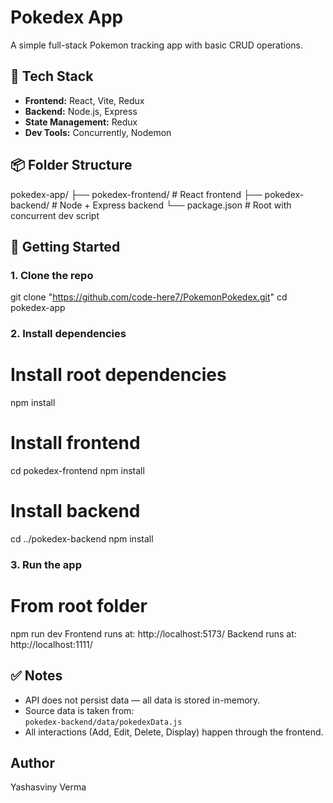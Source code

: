 # Pokedex App

A simple full-stack Pokemon tracking app with basic CRUD operations.

## 🧩 Tech Stack

- **Frontend:** React, Vite, Redux
- **Backend:** Node.js, Express
- **State Management:** Redux
- **Dev Tools:** Concurrently, Nodemon

## 📦 Folder Structure

pokedex-app/
├── pokedex-frontend/ # React frontend
├── pokedex-backend/ # Node + Express backend
└── package.json # Root with concurrent dev script


## 🚀 Getting Started

### 1. Clone the repo

git clone "https://github.com/code-here7/PokemonPokedex.git"
cd pokedex-app

### 2. Install dependencies

# Install root dependencies
npm install

# Install frontend
cd pokedex-frontend
npm install

# Install backend
cd ../pokedex-backend
npm install


### 3. Run the app

# From root folder
npm run dev
Frontend runs at: http://localhost:5173/
Backend runs at: http://localhost:1111/


## ✅ Notes

- API does not persist data — all data is stored in-memory.
- Source data is taken from:  
  `pokedex-backend/data/pokedexData.js`
- All interactions (Add, Edit, Delete, Display) happen through the frontend.


## Author
Yashasviny Verma

